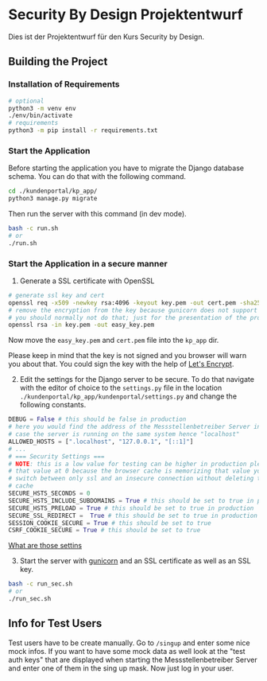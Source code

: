 # Security By Design Projektentwurf

Dies ist der Projektentwurf für den Kurs Security by Design.

## Building the Project

### Installation of Requirements

```bash
# optional
python3 -m venv env
./env/bin/activate
# requirements
python3 -m pip install -r requirements.txt
```

### Start the Application

Before starting the application you have to migrate the Django database schema.
You can do that with the following command.

```bash
cd ./kundenportal/kp_app/
python3 manage.py migrate
```

Then run the server with this command (in dev mode).

```bash
bash -c run.sh
# or
./run.sh
```

### Start the Application in a secure manner

1. Generate a SSL certificate with OpenSSL

```bash
# generate ssl key and cert
openssl req -x509 -newkey rsa:4096 -keyout key.pem -out cert.pem -sha256 -days 365
# remove the encryption from the key because gunicorn does not support that (yes that is unsecure
# you should normally not do that; just for the presentation of the project here)
openssl rsa -in key.pem -out easy_key.pem
```
Now move the `easy_key.pem` and `cert.pem` file into the `kp_app` dir.

Please keep in mind that the key is not signed and you browser will warn you about that.
You could sign the key with the help of [Let's Encrypt](https://letsencrypt.org/).

2. Edit the settings for the Django server to be secure. To do that navigate
   with the editor of choice to the `settings.py` file in the location
   `./kundenportal/kp_app/kundenportal/settings.py` and change the following constants.

```python
DEBUG = False # this should be false in production
# here you would find the address of the Messstellenbetreiber Server in this
# case the server is running on the same system hence "localhost"
ALLOWED_HOSTS = [".localhost", "127.0.0.1", "[::1]"]
# ...
# === Security Settings ===
# NOTE: this is a low value for testing can be higher in production please keep
# that value at 0 because the browser cache is memorizing that value you cannot
# switch between only ssl and an insecure connection without deleting the browser
# cache
SECURE_HSTS_SECONDS = 0
SECURE_HSTS_INCLUDE_SUBDOMAINS = True # this should be set to true in production
SECURE_HSTS_PRELOAD = True # this should be set to true in production
SECURE_SSL_REDIRECT =  True # this should be set to true in production
SESSION_COOKIE_SECURE = True # this should be set to true
CSRF_COOKIE_SECURE = True # this should be set to true
```

[What are those settins](https://docs.djangoproject.com/en/5.0/topics/security/)

3. Start the server with [gunicorn](https://gunicorn.org/) and an SSL certificate as well as an SSL key.

```bash
bash -c run_sec.sh
# or
./run_sec.sh
```

## Info for Test Users

Test users have to be create manually. Go to `/singup` and enter some nice mock
infos. If you want to have some mock data as well look at the "test auth keys"
that are displayed when starting the Messstellenbetreiber Server and enter one
of them in the sing up mask. Now just log in your user.
